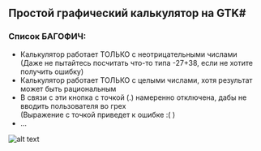 ## Простой графический калькулятор на GTK#

### Список __БАГОФИЧ__:
* Калькулятор работает ТОЛЬКО с неотрицательными числами  
(Даже не пытайтесь посчитать что-то типа -27+38, если не хотите получить ошибку)  
* Калькулятор работает ТОЛЬКО с целыми числами, хотя результат может быть рациональным  
* В связи с эти кнопка с точкой (.) намеренно отключена, дабы не вводить пользователя во грех  
(Выражение с точкой приведет к ошибке :( )  
* ...

![alt text](https://lh3.googleusercontent.com/-W2hziitn7ks/VubCKAEG2iI/AAAAAAAAAK0/kBKQEHnc_oA/w530-h530-n-rw/bug-ang-feature.jpg)
